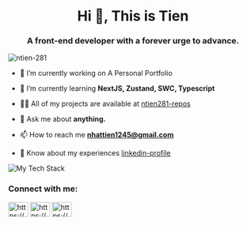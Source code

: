 <h1 align="center">Hi 👋, This is Tien</h1>
<h3 align="center">A front-end developer with a forever urge to advance.</h3>

<p align="left"> <img src="https://komarev.com/ghpvc/?username=ntien-281&label=Profile%20views&color=0e75b6&style=flat" alt="ntien-281" /> </p>

- 🔭 I’m currently working on A Personal Portfolio

- 🌱 I’m currently learning **NextJS, Zustand, SWC, Typescript**

- 👨‍💻 All of my projects are available at [ntien281-repos](https://github.com/ntien-281?tab=repositories)

- 💬 Ask me about **anything.**

- 📫 How to reach me **nhattien1245@gmail.com**

- 📄 Know about my experiences [linkedin-profile](https://www.linkedin.com/in/văn-nhật-tiến-lý-7b8642237/)


<img src="https://github-readme-tech-stack.vercel.app/api/cards?align=center&titleAlign=center&borderRadius=10&fontFamily=Cascadia%20code&fontSize=20&lineHeight=10&lineCount=4&theme=one_dark&hideBg=true&line1=React,reactjs,4d36bf;Next.js,nextjs,311a70;MongoDB,mongodb,47A248;Rust,rust,b21010;swc,swc,FFFFFF;&line2=sass,sass,CC6699;bootstrap,bootstrap,7952B3;&line3=obsidian,obsidian,483699;vite,vite,646CFF;redux,redux,764ABC;&line4=flutter,flutter,02569B;" alt="My Tech Stack" />

<h3 align="left">Connect with me:</h3>
<p align="left">
<a href="https://codepen.io/https://codepen.io/10kevent" target="blank"><img align="center" src="https://raw.githubusercontent.com/rahuldkjain/github-profile-readme-generator/master/src/images/icons/Social/codepen.svg" alt="https://codepen.io/10kevent" height="30" width="40" /></a>
<a href="https://linkedin.com/in/https://www.linkedin.com/in/văn-nhật-tiến-lý-7b8642237/" target="blank"><img align="center" src="https://raw.githubusercontent.com/rahuldkjain/github-profile-readme-generator/master/src/images/icons/Social/linked-in-alt.svg" alt="https://www.linkedin.com/in/văn-nhật-tiến-lý-7b8642237/" height="30" width="40" /></a>
<a href="https://fb.com/https://www.facebook.com/profile.php?id=100011742281024" target="blank"><img align="center" src="https://raw.githubusercontent.com/rahuldkjain/github-profile-readme-generator/master/src/images/icons/Social/facebook.svg" alt="https://www.facebook.com/profile.php?id=100011742281024" height="30" width="40" /></a>
</p>
